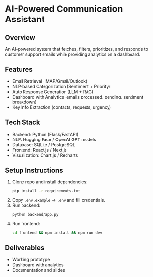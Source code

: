 # AI-Powered Communication Assistant

## Overview
An AI-powered system that fetches, filters, prioritizes, and responds to customer support emails while providing analytics on a dashboard.

## Features
- Email Retrieval (IMAP/Gmail/Outlook)
- NLP-based Categorization (Sentiment + Priority)
- Auto Response Generation (LLM + RAG)
- Dashboard with Analytics (emails processed, pending, sentiment breakdown)
- Key Info Extraction (contacts, requests, urgency)

## Tech Stack
- Backend: Python (Flask/FastAPI)
- NLP: Hugging Face / OpenAI GPT models
- Database: SQLite / PostgreSQL
- Frontend: React.js / Next.js
- Visualization: Chart.js / Recharts

## Setup Instructions
1. Clone repo and install dependencies:
   ```bash
   pip install -r requirements.txt
   ```
2. Copy `.env.example` → `.env` and fill credentials.
3. Run backend:
   ```bash
   python backend/app.py
   ```
4. Run frontend:
   ```bash
   cd frontend && npm install && npm run dev
   ```

## Deliverables
- Working prototype
- Dashboard with analytics
- Documentation and slides
    

